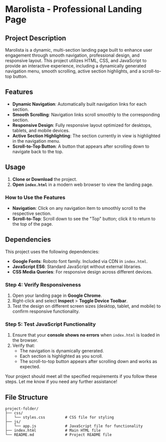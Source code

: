 # Marolista - Professional Landing Page

## Project Description
Marolista is a dynamic, multi-section landing page built to enhance user engagement through smooth navigation, professional design, and responsive layout. This project utilizes HTML, CSS, and JavaScript to provide an interactive experience, including a dynamically generated navigation menu, smooth scrolling, active section highlights, and a scroll-to-top button.

## Features
- **Dynamic Navigation**: Automatically built navigation links for each section.
- **Smooth Scrolling**: Navigation links scroll smoothly to the corresponding section.
- **Responsive Design**: Fully responsive layout optimized for desktops, tablets, and mobile devices.
- **Active Section Highlighting**: The section currently in view is highlighted in the navigation menu.
- **Scroll-to-Top Button**: A button that appears after scrolling down to navigate back to the top.

## Usage
1. **Clone or Download** the project.
2. **Open `index.html`** in a modern web browser to view the landing page.

### How to Use the Features
- **Navigation**: Click on any navigation item to smoothly scroll to the respective section.
- **Scroll-to-Top**: Scroll down to see the "Top" button; click it to return to the top of the page.

## Dependencies
This project uses the following dependencies:
- **Google Fonts**: Roboto font family. Included via CDN in `index.html`.
- **JavaScript ES6**: Standard JavaScript without external libraries.
- **CSS Media Queries**: For responsive design across different devices.
### **Step 4: Verify Responsiveness**
1. Open your landing page in **Google Chrome**.
2. Right-click and select **Inspect** > **Toggle Device Toolbar**.
3. Test the design on different screen sizes (desktop, tablet, and mobile) to confirm responsive functionality.

### **Step 5: Test JavaScript Functionality**
1. Ensure that your **console shows no errors** when `index.html` is loaded in the browser.
2. Verify that:
   - The navigation is dynamically generated.
   - Each section is highlighted as you scroll.
   - The scroll-to-top button appears after scrolling down and works as expected.

Your project should meet all the specified requirements if you follow these steps. Let me know if you need any further assistance!

## File Structure
```plaintext
project-folder/
├── css/
│   └── styles.css         # CSS file for styling
├── js/
│   └── app.js             # JavaScript file for functionality
├── index.html             # Main HTML file
└── README.md              # Project README file

